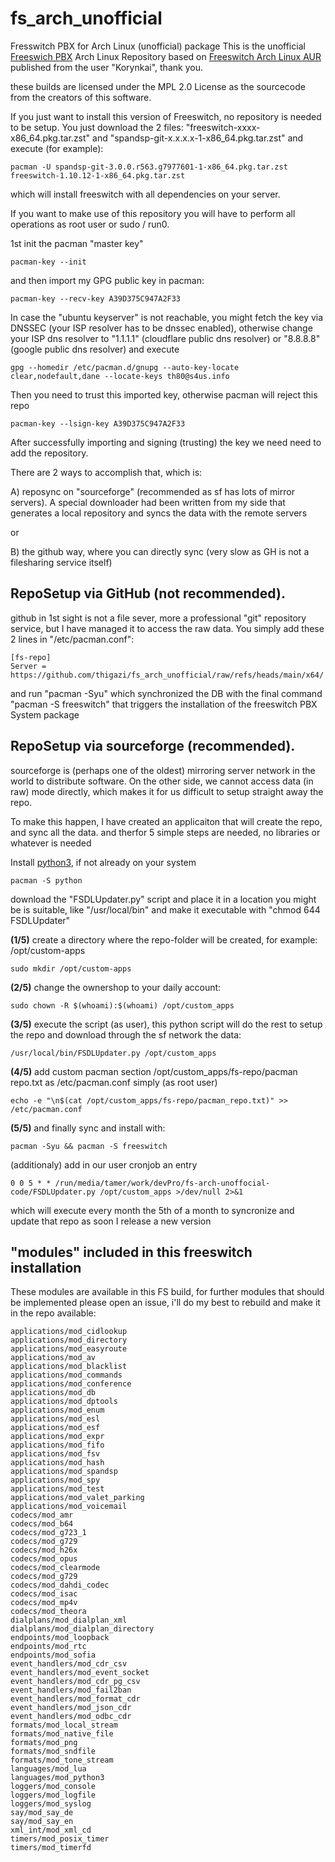 # fs_arch_unofficial
Fresswitch PBX for Arch Linux (unofficial) package
This is the unofficial [Freeswich PBX](https://developer.signalwire.com/freeswitch/FreeSWITCH-Explained/) Arch Linux Repository based on [Freeswitch Arch Linux AUR](https://aur.archlinux.org/packages/freeswitch) published from the user "Korynkai", thank you.

these builds are licensed under the MPL 2.0 License as the sourcecode from the creators of this software.

If you just want to install this version of Freeswitch, no repository is needed to be setup. You just download the 2 files: "freeswitch-xxxx-x86_64.pkg.tar.zst" and "spandsp-git-x.x.x.x-1-x86_64.pkg.tar.zst" and execute (for example):
    
    pacman -U spandsp-git-3.0.0.r563.g7977601-1-x86_64.pkg.tar.zst freeswitch-1.10.12-1-x86_64.pkg.tar.zst 
    
which will install freeswitch with all dependencies on your server.

If you want to make use of this repository you will have to perform all operations as root user or sudo / run0.

1st init the pacman "master key"

    pacman-key --init

and then import my GPG public key in pacman:

    pacman-key --recv-key A39D375C947A2F33

In case the "ubuntu keyserver" is not reachable, you might fetch the key via DNSSEC (your ISP resolver has to be dnssec enabled), otherwise change your ISP dns resolver to "1.1.1.1" (cloudflare public dns resolver) or "8.8.8.8" (google public dns resolver) and execute

    gpg --homedir /etc/pacman.d/gnupg --auto-key-locate clear,nodefault,dane --locate-keys th80@s4us.info

Then you need to trust this imported key, otherwise pacman will reject this repo

    pacman-key --lsign-key A39D375C947A2F33

After successfully importing and signing (trusting) the key we need need to add the repository.

There are 2 ways to accomplish that, which is:

A) reposync on "sourceforge" (recommended as sf has lots of mirror servers). A special downloader had been written from my side that generates a local repository and syncs the data with the remote servers

or

B) the github way, where you can directly sync (very slow as GH is not a filesharing service itself)

## RepoSetup via GitHub (not recommended).

github in 1st sight is not a file sever, more a professional "git" repository service, but I have managed it to access the raw data. You simply add these 2 lines in "/etc/pacman.conf":

    [fs-repo]
    Server = https://github.com/thigazi/fs_arch_unofficial/raw/refs/heads/main/x64/

and run "pacman -Syu" which synchronized the DB with the final command "pacman -S freeswitch" that triggers the installation of the freeswitch PBX System package


## RepoSetup via sourceforge (recommended).

sourceforge is (perhaps one of the oldest) mirroring server network in the world to distribute software. On the other side, we cannot access data (in raw) mode directly, which makes it for us difficult to setup straight away the repo.

To make this happen, I have created an applicaiton that will create the repo, and sync all the data. and therfor 5 simple steps are needed, no libraries or whatever is needed

Install [python3](https://archlinux.org/packages/core/x86_64/python/), if not already on your system

    pacman -S python
    
download the "FSDLUpdater.py" script and place it in a location you might be is suitable, like "/usr/local/bin" and make it executable with "chmod 644 FSDLUpdater"

__(1/5)__ create a directory where the repo-folder will be created, for example: /opt/custom-apps

    sudo mkdir /opt/custom-apps
    
__(2/5)__ change the ownershop to your daily account:

    sudo chown -R $(whoami):$(whoami) /opt/custom_apps
    
__(3/5)__  execute the script (as user), this python script will do the rest to setup the repo and download through the sf network the data:

    /usr/local/bin/FSDLUpdater.py /opt/custom_apps

__(4/5)__ add custom pacman section /opt/custom_apps/fs-repo/pacman repo.txt as /etc/pacman.conf simply (as root user)

    echo -e "\n$(cat /opt/custom_apps/fs-repo/pacman_repo.txt)" >> /etc/pacman.conf
    
__(5/5)__ and finally sync  and install with:

    pacman -Syu && pacman -S freeswitch

(additionaly) add in our user cronjob an entry

    0 0 5 * * /run/media/tamer/work/devPro/fs-arch-unoffocial-code/FSDLUpdater.py /opt/custom_apps >/dev/null 2>&1

which will execute every month the 5th of a month to syncronize and update that repo as soon I release a new version




## "modules" included in this freeswitch installation

These modules are available in this FS build, for further modules that should be implemented please open an issue, i'll do my best to rebuild and make it in the repo available:

    applications/mod_cidlookup
    applications/mod_directory
    applications/mod_easyroute
    applications/mod_av
    applications/mod_blacklist
    applications/mod_commands
    applications/mod_conference
    applications/mod_db
    applications/mod_dptools
    applications/mod_enum
    applications/mod_esl
    applications/mod_esf
    applications/mod_expr
    applications/mod_fifo
    applications/mod_fsv
    applications/mod_hash
    applications/mod_spandsp
    applications/mod_spy
    applications/mod_test
    applications/mod_valet_parking
    applications/mod_voicemail
    codecs/mod_amr
    codecs/mod_b64
    codecs/mod_g723_1
    codecs/mod_g729
    codecs/mod_h26x
    codecs/mod_opus
    codecs/mod_clearmode
    codecs/mod_g729
    codecs/mod_dahdi_codec
    codecs/mod_isac
    codecs/mod_mp4v
    codecs/mod_theora
    dialplans/mod_dialplan_xml
    dialplans/mod_dialplan_directory
    endpoints/mod_loopback
    endpoints/mod_rtc
    endpoints/mod_sofia
    event_handlers/mod_cdr_csv
    event_handlers/mod_event_socket
    event_handlers/mod_cdr_pg_csv
    event_handlers/mod_fail2ban
    event_handlers/mod_format_cdr
    event_handlers/mod_json_cdr
    event_handlers/mod_odbc_cdr
    formats/mod_local_stream
    formats/mod_native_file
    formats/mod_png
    formats/mod_sndfile
    formats/mod_tone_stream
    languages/mod_lua
    languages/mod_python3
    loggers/mod_console
    loggers/mod_logfile
    loggers/mod_syslog
    say/mod_say_de
    say/mod_say_en
    xml_int/mod_xml_cd
    timers/mod_posix_timer
    timers/mod_timerfd
